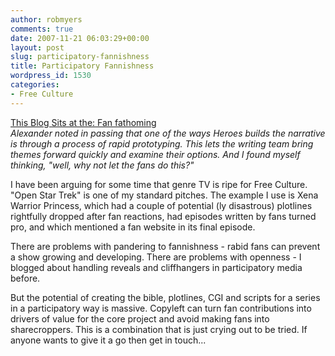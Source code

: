 ```yaml
---
author: robmyers
comments: true
date: 2007-11-21 06:03:29+00:00
layout: post
slug: participatory-fannishness
title: Participatory Fannishness
wordpress_id: 1530
categories:
- Free Culture
---
```


[This Blog Sits at the: Fan fathoming](http://www.cultureby.com/trilogy/2007/11/fan-fathoming.html)  
_Alexander noted in passing that one of the ways Heroes builds the narrative is through a process of rapid prototyping.  This lets the writing team bring themes forward quickly and examine their options.  And I found myself thinking, "well, why not let the fans do this?"_  
  
I have been arguing for some time that genre TV is ripe for Free Culture. "Open Star Trek" is one of my standard pitches. The example I use is Xena Warrior Princess, which had a couple of potential (ly disastrous) plotlines rightfully dropped after fan reactions, had episodes written by fans turned pro, and which mentioned a fan website in its final episode.  
  
There are problems with pandering to fannishness - rabid fans can prevent a show growing and developing. There are problems with openness - I blogged about handling reveals and cliffhangers in participatory media before.  
  
But the potential of creating the bible, plotlines, CGI and scripts for a series in a participatory way is massive. Copyleft can turn fan contributions into drivers of value for the core project and avoid making fans into sharecroppers. This is a combination that is just crying out to be tried. If anyone wants to give it a go then get in touch...  


